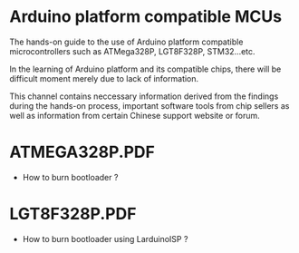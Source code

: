 # Arduino platform compatible MCUs
The hands-on guide to the use of Arduino platform compatible microcontrollers such as ATMega328P, LGT8F328P, STM32...etc.

In the learning of Arduino platform and its compatible chips, there will be difficult moment merely due to lack of information.

This channel contains neccessary information derived from the findings during the hands-on process, important software tools from chip sellers as well as information from certain Chinese support website or forum.
 
 
# ATMEGA328P.PDF
- How to burn bootloader ?

# LGT8F328P.PDF
- How to burn bootloader using LarduinoISP ?


